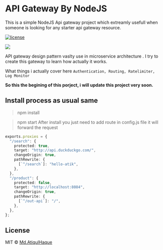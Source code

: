 # API Gateway By NodeJS
This is a simple NodeJS Api gateway project which extreamly usefull when someone is looking for any starter api gateway resource.

<div align="left">

[![license](https://img.shields.io/npm/l/express-rate-limit)](license.md)

</div>


<image src="./API_GATEWAY.drawio.png">


API gateway design pattern vaslty use in microservice architecture . I try to create this gateway to learn how actually it works.

What things i actually cover here 
`Authentication,
Routing,
Ratelimiter,
Log Monitor
`

**So this the begining of this porject, i will update this project very soon.**

## Install process as usual same 

>npm install

>npm start
After install you just need to add route in config.js file
it will forward the request 

```ts
exports.proxies = {
  "/search": {
    protected: true,
    target: "http://api.duckduckgo.com/",
    changeOrigin: true,
    pathRewrite: {
      [`^/search`]: "hello-atik",
    },
  },
  "/product": {
    protected: false,
    target: "http://localhost:8084",
    changeOrigin: true,
    pathRewrite: {
      [`^/out-api`]: "/",
    },
  },
};

```
## License

MIT © [Md.AtiqulHaque](http://atiqul.me)

